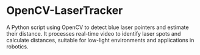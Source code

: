 # OpenCV-LaserTracker
A Python script using OpenCV to detect blue laser pointers and estimate their distance. It processes real-time video to identify laser spots and calculate distances, suitable for low-light environments and applications in robotics.
